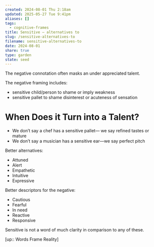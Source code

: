 ```yaml
---
created: 2024-08-01 Thu 2:18am
updated: 2025-05-27 Tue 9:41pm
aliases: []
tags:
  - cognitive-frames
title: Sensitive – alternatives to
slug: /sensitive-alternatives-to
filename: sensitive-alternatives-to
date: 2024-08-01
share: true
type: garden
state: seed
---
```


The negative connotation often masks an under appreciated talent.

The negative framing includes:

- sensitive child/person to shame or imply weakness
- sensitive pallet to shame disinterest or acuteness of sensation

# When Does it Turn into a Talent?

- We don’t say a chef has a sensitive pallet— we say refined tastes or mature
- We don’t say a musician has a sensitive ear—we say perfect pitch

Better alternatives:

- Attuned
- Alert
- Empathetic
- Intuitive
- Expressive

Better descriptors for the negative:

- Cautious
- Fearful
- In need
- Reactive
- Responsive

Sensitive is not a word of much clarity in comparison to any of these.

[up:: Words Frame Reality]
